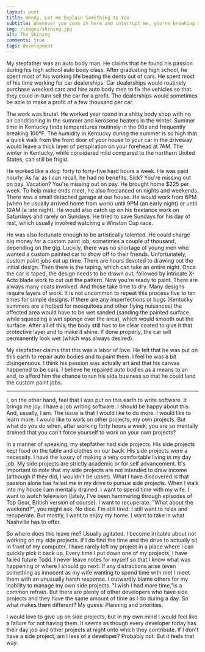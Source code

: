 ```yaml
---
layout: post
title: Wendy, Let me Explain Something to You
subtitle: Whenever you come in here and interrupt me, you're breaking my concentration. You're distracting me. And it will then take me time to get back to where I was. You understand?
img: /images/shining.jpg
alt: The Shining
comments: true
tags: development
---
```


My stepfather was an auto body man. He claims that he found his passion during his high school auto body class. After graduating high school, he spent most of his working life beating the dents out of cars. He spent most of his time working for car dealerships. Car dealerships would routinely purchase wrecked cars and hire auto body men to fix the vehicles so that they could in-turn sell the car for a profit. The dealerships would sometimes be able to make a profit of a few thousand per car.

The work was brutal. He worked year round in a shitty body shop with no air conditioning in the summer and kerosene heaters in the winter. Summer time in Kentucky finds temperatures routinely in the 90s and frequently breaking 100°F. The humidity in Kentucky during the summer is so high that a quick walk from the front door of your house to your car in the driveway would leave a thick layer of perspiration on your forehead at 7AM. The winter in Kentucky, while considered mild compared to the northern United States, can still be frigid.

He worked like a dog: forty to forty-five hard hours a week. He was paid hourly. As far as I can recall, he had no benefits. Sick? You're missing out on pay. Vacation? You're missing out on pay. He brought home $225 per week. To help make ends meet, he also freelanced on nights and weekends. There was a small detached garage at our house. He would work from 6PM (when he usually arrived home from work) until 9PM (an early night) or until 12AM (a late night). He would also catch up on his freelance work on Saturdays and rarely on Sundays. He tried to save Sundays for his day of rest, which usually involved watching a Winston Cup race.

 He was also fortunate enough to be artistically talented. He could charge big money for a custom paint job, sometimes a couple of thousand, depending on the gig. Luckily, there was no shortage of young men who wanted a custom painted car to show off to their friends. Unfortunately, custom paint jobs eat up time. There are hours devoted to drawing out the initial design. Then there is the taping, which can take an entire night. Once the car is taped, the design needs to be drawn out, followed by intricate X-Acto blade work to cut out the pattern. Now you're ready to paint. There are always many coats involved. And those take time to dry. Many designs require layers of work. It is not uncommon to repeat this process five to ten times for simple designs. If there are any imperfections or bugs (Kentucky summers are a hotbed for mosquitoes and other flying nuisances) the affected area would have to be wet sanded (sanding the painted surface while squeezing a wet sponge over the area), which would smooth out the surface. After all of this, the body still has to be clear coated to give it that protective layer and to make it shine. If done properly, the car will permanently look wet (which was always desired).

My stepfather claims that this was a labor of love. He felt that he was put on this earth to repair auto bodies and to paint them. I feel he was a bit disingenuous. I think his passion was actually art and that his canvas happened to be cars. I believe he repaired auto bodies as a means to an end, to afford him the chance to run his side business so that he could land the custom paint jobs.

***

I, on the other hand, feel that I was put on this earth to write software. It brings me joy. I have a job writing software. I should be happy about this. And, usually, I am. The issue is that I would like to do more. I would like to learn more. I would like to work on other projects, my own projects. But what do you do when, after working forty hours a week, you are so mentally drained that you can't force yourself to work on your own projects?

In a manner of speaking, my stepfather had side projects. His side projects kept food on the table and clothes on our back. His side projects were a necessity. I have the luxury of making a very comfortable living in my day job. My side projects are strictly academic or for self advancement. It's important to note that my side projects are not intended to draw income (although if they did, I wouldn't be upset). What I have discovered is that passion alone has failed me in my drive to pursue side projects. When I walk into my house I am mentally drained. I want to spend time with my wife. I want to watch television (lately, I've been hammering through episodes of Top Gear, British version of course). I want to recuperate. "What about the weekend?", you might ask. No dice. I'm still tired. I still want to relax and recuperate. But mostly, I want to enjoy my home. I want to take in what Nashville has to offer.

So where does this leave me? Usually agitated. I become irritable about not working on my side projects. If I do find the time and the drive to actually sit in front of my computer, I have rarely left my project in a place where I can quickly pick it back up. Every time I put down one of my projects, I have failed future Todd. I never leave notes for myself so that I know what was happening or where I should go next. If any distractions arise (even something as innocent as my wife wanting to spend time with me) I meet them with an unusually harsh response. I outwardly blame others for my inability to manage my own side projects. "I wish I had more time,"is a common refrain. But there are plenty of other developers who have side projects and they have the same amount of time as I do during a day. So what makes them different? My guess: Planning and priorities.

I would love to give up on side projects, but in my own mind I would feel like a failure for not having them. It seems as though every developer today has their day job and other projects at night onto which they contribute. If I don't have a side project, am I less of a developer? Probably not. But it feels that way.